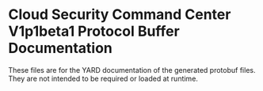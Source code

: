 # Cloud Security Command Center V1p1beta1 Protocol Buffer Documentation

These files are for the YARD documentation of the generated protobuf files.
They are not intended to be required or loaded at runtime.
